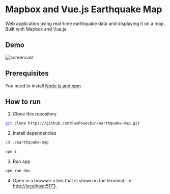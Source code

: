 # Mapbox and Vue.js Earthquake Map

Web application using real-time earthquake data and displaying it on a map. Built with Mapbox and Vue.js.

## Demo
![screencast](https://github.com/RusPosevkin/earthquake-map/assets/1483747/4c7025fa-dd72-4264-a389-eae54cb4834f)

## Prerequisites
You need to install [Node.js and npm](https://nodejs.org/en)

## How to run
1. Clone this repository
  ```sh
  git clone https://github.com/RusPosevkin/earthquake-map.git
  ```

2. Install dependencies
  ```sh
  cd ./earthquake-map

  npm i
  ```

3. Run app
  ```sh
  npm run dev
  ```

4. Open in a browser a link that is shown in the terminal. I.e. [http://localhost:5173](http://localhost:5173/).

